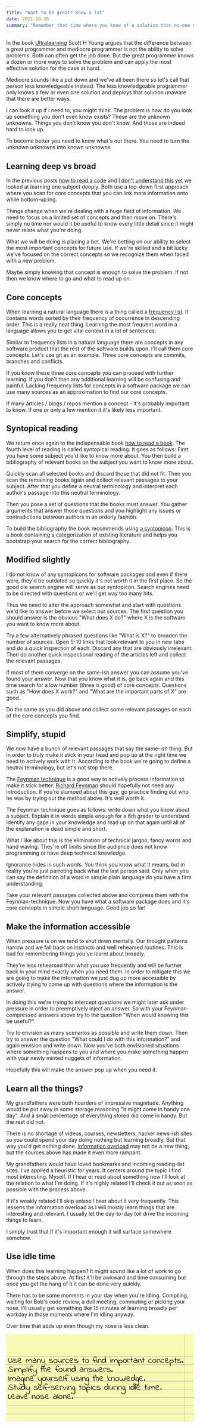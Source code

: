 ```yaml
---
title: "Want to be great? Know a lot"
date: 2021-10-26
summary: "Remember that time where you knew of a solution that no-one else did? And it worked exceptionally well too. I bet you felt like a great programmer. Let's make that happen again!"
---
```


In the book [Ultralearning](https://www.scotthyoung.com/blog/ultralearning/) Scott H Young argues that the difference between a great programmer and mediocre programmer is not the ability to solve problems. Both can often get the job done. But the great programmer knows a dozen or more ways to solve the problem and can apply the most effective solution for the case at hand.

Mediocre sounds like a put down and we've all been there so let's call that person less knowledgeable instead. The less knowledgeable programmer only knows a few or even one solution and deploys that solution unaware that there are better ways.

I can look it up if I need to, you might think. The problem is how do you look up something you don't even know exists? These are the unknown unknowns. Things you don't know you don't know. And those are indeed hard to look up. 

To become better you need to know what's out there. You need to turn the unknown unknowns into known unknowns.

## Learning deep vs broad
In the previous posts [how to read a code](https://www.iamjonas.me/2020/08/how-to-read-code.html) and [I don't understand this yet](https://www.iamjonas.me/2021/08/i-dont-understand-this-yet.html) we looked at learning one subject deeply. Both use a top-down first approach where you scan for core concepts that you can link more information onto while bottom-up:ing.

Things change when we're dealing with a huge field of information. We need to focus on a limited set of concepts and then move on. There's simply no time nor would it be useful to know every little detail since it might never relate what you're doing.

What we will be doing is placing a bet. We're betting on our ability to select the most important concepts for future use. If we're skilled and a bit lucky we've focused on the correct concepts so we recognize them when faced with a new problem.

Maybe simply knowing that concept is enough to solve the problem. If not then we know where to go and what to read up on.

## Core concepts
When learning a natural language there is a thing called a [frequency list](https://en.wikipedia.org/wiki/Word_list). It contains words sorted by their frequency of occurrence in descending order. This is a really neat thing. Learning the most frequent word in a language allows you to get vital context in a lot of sentences.

Similar to frequency lists in a natural language there are concepts in any software product that the rest of the software builds upon. I'll call them core concepts. Let's use git as an example. Three core concepts are commits, branches and conflicts.

If you know these three core concepts you can proceed with further learning. If you don't then any additional learning will be confusing and painful. Lacking frequency lists for concepts in a software package we can use many sources as an approximation to find our core concepts.

If many articles / blogs / repos mention a concept - it's probably important to know. If one or only a few mention it it's likely less important.

## Syntopical reading
We return once again to the indispensable book [how to read a book](https://en.wikipedia.org/wiki/How_to_Read_a_Book). The fourth level of reading is called syntopical reading. It goes as follows: First you have some subject you'd like to know more about. You then build a bibliography of relevant books on the subject you want to know more about.

Quickly scan all selected books and discard those that did not fit. Then you scan the remaining books again and collect relevant passages to your subject. After that you define a neutral terminology and interpret each author's passage into this neutral terminology.

Then you pose a set of questions that the books must answer. You gather arguments that answer those questions and you highlight any issues or contradictions between authors in an orderly fashion.

To build the bibliography the book recommends using [a syntopicon](https://en.wikipedia.org/wiki/A_Syntopicon). This is a book containing a categorization of existing literature and helps you bootstrap your search for the correct bibliography.

## Modified slightly
I do not know of any syntopicons for software packages and even if there were, they'd be outdated so quickly it's not worth it in the first place. So the good ole search engine will serve as our syntopicon. Search engines need to be directed with questions or we'll get way too many hits.

Thus we need to alter the approach somewhat and start with questions we'd like to answer before we select our sources. The first question you should answer is the obvious "What does X do?" where X is the software you want to know more about.

Try a few alternatively phrased questions like "What is X?" to broaden the number of sources. Open 5-10 links that look relevant to you in new tabs and do a quick inspection of each. Discard any that are obviously irrelevant. Then do another quick inspectional reading of the articles left and collect the relevant passages.

If most of them converge on the same-ish answer you can assume you've found your answer. Now that you know what it is, go back again and this time search for a low number (three is good) of core concepts. Questions such as "How does X work?" and "What are the important parts of X" are good.

Do the same as you did above and collect some relevant passages on each of the core concepts you find.

## Simplify, stupid
We now have a bunch of relevant passages that say the same-ish thing. But in order to truly make it stick in your head and pop up at the right time we need to actively work with it. According to the book we're going to define a neutral terminology, but let's not stop there.

The [Feynman technique](https://en.wikipedia.org/wiki/Feynman_Technique) is a good way to actively process information to make it stick better. [Richard Feynman](https://en.wikipedia.org/wiki/Richard_Feynman) should hopefully not need any introduction. If you're stumped about this guy, go practice finding out who he was by trying out the method above. It's well worth it.

The Feynman technique goes as follows: write down what you know about a subject. Explain it in words simple enough for a 6th grader to understand. Identify any gaps in your knowledge and read up on that again until all of the explanation is dead simple and short.

What I like about this is the elimination of technical jargon, fancy words and hand waving. They're off limits since the audience does not know programming or have deep technical knowledge.

Ignorance hides in such words. You think you know what it means, but in reality you're just parroting back what the last person said. Only when you can say the definition of a word in simple plain language do you have a firm understanding.

Take your relevant passages collected above and compress them with the Feynman-technique. Now you have what a software package does and it's core concepts in simple short language. Good job so far!

## Make the information accessible
When pressure is on we tend to shut down mentally. Our thought patterns narrow and we fall back on instincts and well rehearsed routines. This is bad for remembering things you've learnt about broadly. 

They're less rehearsed than what you use frequently and will be further back in your mind exactly when you need them. In order to mitigate this we are going to make the information we just dug up more accessible by actively trying to come up with questions where the information is the answer.

In doing this we're trying to intercept questions we might later ask under pressure in order to preemptively inject an answer. So with your Feynman-compressed answers above try to the question "When would knowing this be useful?".

Try to envision as many scenarios as possible and write them down. Then try to answer the question "What could I do with this information?" and again envision and write down. Now you've both envisioned situations where something happens to you and where you make something happen with your newly minted nuggets of information.

Hopefully this will make the answer pop up when you need it.

## Learn all the things?
My grandfathers were both hoarders of impressive magnitude. Anything would be put away in some storage reasoning "it might come in handy one day". And a small percentage of everything stored did come in handy. But the rest did not.

There is no shortage of videos, courses, newsletters, hacker news-ish sites so you could spend your day doing nothing but learning broadly. But that way you'd get nothing done. [Information overload](https://en.wikipedia.org/wiki/Information_overload#Early_history) may not be a new thing, but the sources above has made it even more rampant.

My grandfathers would have loved bookmarks and incoming reading-list sites. I've applied a heuristic for years. It centers around the topic I find most interesting. Myself. If I hear or read about something new I'll look at the relation to what I'm doing. If it's highly related I'll check it out as soon as possible with the process above.

If it's weakly related I'll skip unless I hear about it very frequently. This lessens the information overload as I will mostly learn things that are interesting and relevant. I usually let the day-to-day toil drive the incoming things to learn.

I simply trust that if it's important enough it will surface somewhere somehow.

## Use idle time
When does this learning happen? It might sound like a lot of work to go through the steps above. At first it'll be awkward and time consuming but once you get the hang of it it can be done very quickly.

There has to be some moments in your day when you're idling. Compiling, waiting for Bob's code review, a dull meeting, commuting or picking your nose. I'll usually get something like 15 minutes of learning broadly per workday in those moments where I'm idling anyway.

Over time that adds up even though my nose is less clean.

![Note with the summary of this post](Summary.png)
